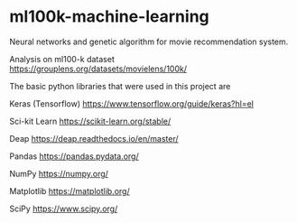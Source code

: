 # ml100k-machine-learning
Neural networks and genetic algorithm for movie recommendation system.

Analysis on ml100-k dataset https://grouplens.org/datasets/movielens/100k/

The basic python libraries that were used in this project are 

Keras (Tensorflow) https://www.tensorflow.org/guide/keras?hl=el

Sci-kit Learn https://scikit-learn.org/stable/

Deap https://deap.readthedocs.io/en/master/

Pandas https://pandas.pydata.org/

NumPy https://numpy.org/

Matplotlib https://matplotlib.org/

SciPy https://www.scipy.org/
